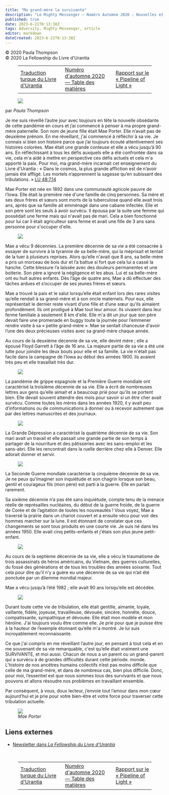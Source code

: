 ```yaml
---
title: "Ma grand-mère la survivante"
description: "Le Mighty Messenger — Numéro Automne 2020 : Nouvelles et opinions pour les lecteurs du Livre d'Urantia"
published: true
date: 2023-6-21T8:13:38Z
tags: Adversity, Mighty Messenger, article
editor: markdown
dateCreated: 2023-6-21T8:13:38Z
---
```


<p class="v-card v-sheet theme--light grey lighten-3 px-2">© 2020 Paula Thompson<br>© 2020 La Fellowship du Livre d'Urantia</p>
<figure class="table chapter-navigator">
  <table>
    <tbody>
      <tr>
        <td>
        <a href="/fr/article/Bill_Rocap/Turkish_translation_of_the_Urantia_Book">
          <span class="mdi mdi-arrow-left-drop-circle"></span><span class="pl-2">Traduction turque du Livre d'Urantia</span>
        </a>
        </td>
        <td>
        <a href="/fr/index/articles_mighty_messenger#numéro-d'automne-2020">
          <span class="mdi mdi-book-open-variant"></span><span class="pl-2">Numéro d'automne 2020 — Table des matières</span>
        </a>
        </td>
        <td>
        <a href="/fr/article/Michelle_Klimesh/Pipeline_of_Light_Report">
          <span class="pr-2">Rapport sur le « Pipeline of Light »</span><span class="mdi mdi-arrow-right-drop-circle"></span>
        </a>
        </td>
      </tr>
    </tbody>
  </table>
</figure>



<figure id="Figure_1" class="image urantiapedia image-style-align-left">
<img src="/image/article/The_Mighty_Messenger/2020_Fall/028.jpg">
</figure>

par _Paula Thompson_

Je me suis réveillé l’autre jour avec toujours en tête la nouvelle obsédante de cette pandémie en cours et j’ai commencé à penser à ma propre grand-mère paternelle. Son nom de jeune fille était Mae Porter. Elle n’avait pas de deuxième prénom. En me réveillant, j'ai commencé à réfléchir à sa vie. Je connais si bien son histoire parce que j’ai toujours écouté attentivement ses histoires colorées. Mae était une grande conteuse et elle a vécu jusqu’à 90 ans. En réfléchissant à tous les défis auxquels elle a été confrontée dans sa vie, cela m'a aidé à mettre en perspective ces défis actuels et cela m'a apporté la paix. Pour moi, ma grand-mère incarnait cet enseignement du Livre d'Urantia : « Dans le cosmos, la plus grande affliction est de n’avoir jamais été affligé. Les mortels n’apprennent la sagesse qu’en subissant des tribulations. » [LU 48:7.14](/fr/The_Urantia_Book/48#p7_14)

Mae Porter est née en 1892 dans une communauté agricole pauvre de l’Iowa. Elle était la première née d'une famille de cinq personnes. Sa mère et ses deux frères et sœurs sont morts de la tuberculose quand elle avait trois ans, après que sa famille ait emménagé dans une cabane infectée. Elle et son père sont les seuls à avoir survécu. Il épousa par la suite une femme qui possédait une ferme mais qui n'avait pas de mari. Cela a bien fonctionné pour lui car il était agriculteur sans ferme et avait une fille de 3 ans sans personne pour s'occuper d'elle.

<figure id="Figure_2" class="image urantiapedia image-style-align-right">
<img src="/image/article/The_Mighty_Messenger/2020_Fall/028_2.jpg">
</figure>

Mae a vécu 9 décennies. La première décennie de sa vie a été consacrée à essayer de survivre à la tyrannie de sa belle-mère, qui la méprisait et tentait de la tuer à plusieurs reprises. Alors qu’elle n'avait que 8 ans, sa belle-mère a pris un morceau de bois dur et l’a battue si fort que cela lui a cassé la hanche. Cette blessure l’a laissée avec des douleurs permanentes et une boiterie. Son père a ignoré la négligence et les abus. Lui et sa belle-mère ont eu huit autres enfants. Dès l’âge de quatre ans, Mae a dû effectuer des tâches ardues et s’occuper de ses jeunes frères et sœurs.

Mae a trouvé la paix et le salut lorsqu’elle était enfant lors des rares visites qu’elle rendait à sa grand-mère et à son oncle maternels. Pour eux, elle représentait le dernier reste vivant d’une fille et d’une sœur qu’ils aimaient profondément. Ils ont prodigué à Mae tout leur amour. Ils vivaient dans leur ferme familiale à seulement 8 km d'elle. Elle m'a dit un jour que son père devait faire une promenade en buggy toute la journée pour l’emmener rendre visite à sa « petite grand-mère ». Mae se sentait chanceuse d'avoir l’une des deux précieuses visites avec sa grand-mère chaque année.

Au cours de la deuxième décennie de sa vie, elle devint mère ; elle a épousé Floyd Garrett à l’âge de 16 ans. La majeure partie de sa vie a été une lutte pour joindre les deux bouts pour elle et sa famille. La vie n'était pas facile dans la campagne de l’Iowa au début des années 1900. Ils avaient très peu et elle travaillait très dur.

<figure id="Figure_3" class="image urantiapedia">
<img src="/image/article/The_Mighty_Messenger/2020_Fall/028_3.jpg">
</figure>

La pandémie de grippe espagnole et la Première Guerre mondiale ont caractérisé la troisième décennie de sa vie. Elle a écrit de nombreuses lettres aux gens qu’elle aimait et a beaucoup prié pour qu’ils se portent bien. Elle devait souvent attendre des mois pour savoir si un être cher avait survécu. Comme toutes les mères dans les années 1920, il y avait peu d’informations ou de communications à donner ou à recevoir autrement que par des lettres manuscrites et des journaux.

<figure id="Figure_4" class="image urantiapedia image-style-align-right">
<img src="/image/article/The_Mighty_Messenger/2020_Fall/031.jpg">
</figure>

La Grande Dépression a caractérisé la quatrième décennie de sa vie. Son mari avait un travail et elle passait une grande partie de son temps à partager de la nourriture et des pâtisseries avec les sans-emploi et les sans-abri. Elle les rencontrait dans la ruelle derrière chez elle à Denver. Elle adorait donner et servir.

<figure id="Figure_5" class="image urantiapedia">
<img src="/image/article/The_Mighty_Messenger/2020_Fall/028_5.jpg">
</figure>

La Seconde Guerre mondiale caractérise la cinquième décennie de sa vie. Je ne peux qu’imaginer son inquiétude et son chagrin lorsque son beau, gentil et courageux fils (mon père) est parti à la guerre. Elle en parlait rarement.

Sa sixième décennie n’a pas été sans inquiétude, compte tenu de la menace réelle de représailles nucléaires, du début de la guerre froide, de la guerre de Corée et de l’agitation de toutes les nouveautés ! Vous voyez, Mae a traversé la prairie dans un chariot couvert et a ensuite vécu pour voir des hommes marcher sur la lune. Il est étonnant de constater que ces changements se sont tous produits en une courte vie. Je suis né dans les années 1950. Elle avait cinq petits-enfants et j'étais son plus jeune petit-enfant.

<figure id="Figure_6" class="image urantiapedia image-style-align-right">
<img src="/image/article/The_Mighty_Messenger/2020_Fall/028_4.jpg">
</figure>

Au cours de la septième décennie de sa vie, elle a vécu le traumatisme de trois assassinats de héros américains, du Vietnam, des guerres culturelles, du fossé des générations et de tous les troubles des années soixante. Tout cela pour dire qu’il n’y a guère eu une décennie de sa vie qui n’ait été ponctuée par un dilemme mondial majeur.

Mae a vécu jusqu’à l’été 1982 ; elle avait 90 ans lorsqu’elle est décédée.

<figure id="Figure_7" class="image urantiapedia">
<img src="/image/article/The_Mighty_Messenger/2020_Fall/030.jpg">
</figure>

Durant toute cette vie de tribulation, elle était gentille, aimante, loyale, vaillante, fidèle, joyeuse, travailleuse, dévouée, sincère, honnête, douce, compatissante, sympathique et dévouée. Elle était mon modèle et mon héroïne. J'ai toujours voulu être comme elle. Je prie pour que je puisse être à la hauteur de l’exemple étonnant qu’elle m'a montré. Je lui suis incroyablement reconnaissante.

Ce que j'ai compris en me réveillant l’autre jour, en pensant à tout cela et en me souvenant de sa vie remarquable, c'est qu’elle était vraiment une SURVIVANTE, et moi aussi. Chacun de nous a un parent ou un grand-parent qui a survécu à de grandes difficultés durant cette période. monde. L’histoire de nos ancêtres humains collectifs n’est pas moins difficile que celle de ma grand-mère, et dans de nombreux cas, bien plus difficile. Donc, pour moi, l’essentiel est que nous sommes _tous_ des survivants et que nous pouvons et allons résoudre nos problèmes en travaillant ensemble.

Par conséquent, à vous, doux lecteur, j’envoie tout l’amour dans mon cœur aujourd’hui et je prie pour votre bien-être et votre force pour traverser cette tribulation actuelle.

<figure id="Figure_8" class="image urantiapedia">
<img src="/image/article/The_Mighty_Messenger/2020_Fall/029.jpg">
<figcaption><em>Mae Porter </em></figcaption>
</figure>

## Liens externes

* [Newsletter dans _La Fellowship du Livre d'Urantia_](https://assetrepository.urantiabook.org/AssetRepository/Communications/Mighty-Messenger/MMFall20.pdf)

<br>



<figure class="table chapter-navigator">
  <table>
    <tbody>
      <tr>
        <td>
        <a href="/fr/article/Bill_Rocap/Turkish_translation_of_the_Urantia_Book">
          <span class="mdi mdi-arrow-left-drop-circle"></span><span class="pl-2">Traduction turque du Livre d'Urantia</span>
        </a>
        </td>
        <td>
        <a href="/fr/index/articles_mighty_messenger#numéro-d'automne-2020">
          <span class="mdi mdi-book-open-variant"></span><span class="pl-2">Numéro d'automne 2020 — Table des matières</span>
        </a>
        </td>
        <td>
        <a href="/fr/article/Michelle_Klimesh/Pipeline_of_Light_Report">
          <span class="pr-2">Rapport sur le « Pipeline of Light »</span><span class="mdi mdi-arrow-right-drop-circle"></span>
        </a>
        </td>
      </tr>
    </tbody>
  </table>
</figure>

